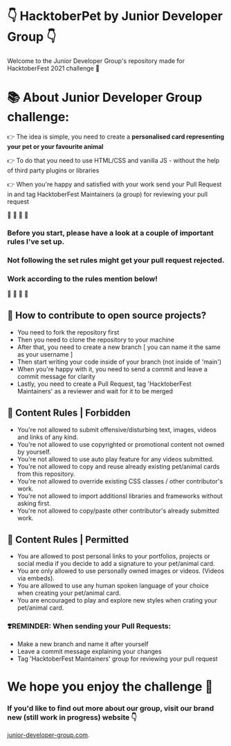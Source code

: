 # 👇 HacktoberPet by Junior Developer Group 👇

Welcome to the Junior Developer Group's repository made for HacktoberFest 2021 challenge 👋

# 📚 About Junior Developer Group challenge:

👉 The idea is simple, you need to create a **personalised card representing your pet or your favourite animal**

👉 To do that you need to use HTML/CSS and vanilla JS - without the help of third party plugins or libraries

👉 When you're happy and satisfied with your work send your Pull Request in and tag HacktoberFest Maintainers (a group) for reviewing your pull request

🔹
🔹
🔹
🔹

### **Before you start, please have a look at a couple of important rules I've set up.**

### **Not following the set rules might get your pull request rejected.**

### **Work according to the rules mention below!**

🔹
🔹
🔹
🔹

## 🎯 How to contribute to open source projects?

- You need to fork the repository first
- Then you need to clone the repository to your machine
- After that, you need to create a new branch [ you can name it the same as your username ]
- Then start writing your code inside of your branch (not inside of 'main')
- When you're happy with it, you need to send a commit and leave a commit message for clarity
- Lastly, you need to create a Pull Request, tag 'HacktoberFest Maintainers' as a reviewer and wait for it to be merged

## 🎯 Content Rules | Forbidden

- You're not allowed to submit offensive/disturbing text, images, videos and links of any kind.
- You're not allowed to use copyrighted or promotional content not owned by yourself.
- You're not allowed to use auto play feature for any videos submitted.
- You're not allowed to copy and reuse already existing pet/animal cards from this repository.
- You're not allowed to override existing CSS classes / other contributor's work.
- You're not allowed to import additionsl libraries and frameworks without asking first.
- You're not allowed to copy/paste other contributor's already submitted work.

## 🎯 Content Rules | Permitted

- You are allowed to post personal links to your portfolios, projects or social media if you decide to add a signature to your pet/animal card.
- You are only allowed to use personally owned images or videos. (Videos via embeds).
- You are allowed to use any human spoken language of your choice when creating your pet/animal card.
- You are encouraged to play and explore new styles when crating your pet/animal card.

### ❣️REMINDER: When sending your Pull Requests:

- Make a new branch and name it after yourself
- Leave a commit message explaining your changes
- Tag 'HacktoberFest Maintainers' group for reviewing your pull request

# We hope you enjoy the challenge 🙌

### If you'd like to find out more about our group, visit our brand new (still work in progress) website 👇

[junior-developer-group.com](https://junior-developer-group.com/).
